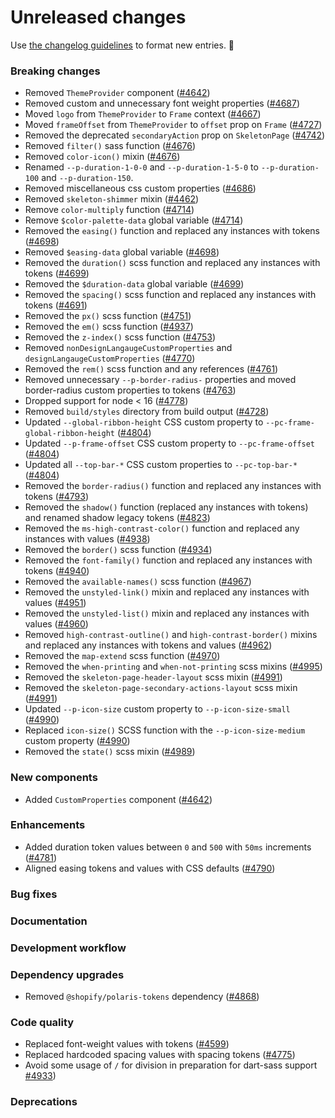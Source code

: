 # Unreleased changes

Use [the changelog guidelines](/documentation/Versioning%20and%20changelog.md) to format new entries. 💜

### Breaking changes

- Removed `ThemeProvider` component ([#4642](https://github.com/Shopify/polaris-react/pull/4642))
- Removed custom and unnecessary font weight properties ([#4687](https://github.com/Shopify/polaris-react/pull/4687))
- Moved `logo` from `ThemeProvider` to `Frame` context ([#4667](https://github.com/Shopify/polaris-react/pull/4667))
- Moved `frameOffset` from `ThemeProvider` to `offset` prop on `Frame` ([#4727](https://github.com/Shopify/polaris-react/pull/4727))
- Removed the deprecated `secondaryAction` prop on `SkeletonPage` ([#4742](https://github.com/Shopify/polaris-react/pull/4742))
- Removed `filter()` sass function ([#4676](https://github.com/Shopify/polaris-react/pull/4676))
- Removed `color-icon()` mixin ([#4676](https://github.com/Shopify/polaris-react/pull/4676))
- Renamed `--p-duration-1-0-0` and `--p-duration-1-5-0` to `--p-duration-100` and `--p-duration-150`.
- Removed miscellaneous css custom properties ([#4686](https://github.com/Shopify/polaris-react/pull/4686))
- Removed `skeleton-shimmer` mixin ([#4462](https://github.com/Shopify/polaris-react/pull/4462))
- Remove `color-multiply` function ([#4714](https://github.com/Shopify/polaris-react/pull/4714))
- Remove `$color-palette-data` global variable ([#4714](https://github.com/Shopify/polaris-react/pull/4714))
- Removed the `easing()` function and replaced any instances with tokens ([#4698](https://github.com/Shopify/polaris-react/pull/4698))
- Removed `$easing-data` global variable ([#4698](https://github.com/Shopify/polaris-react/pull/4698))
- Removed the `duration()` scss function and replaced any instances with tokens ([#4699](https://github.com/Shopify/polaris-react/pull/4699))
- Removed the `$duration-data` global variable ([#4699](https://github.com/Shopify/polaris-react/pull/4699))
- Removed the `spacing()` scss function and replaced any instances with tokens ([#4691](https://github.com/Shopify/polaris-react/pull/4691/))
- Removed the `px()` scss function ([#4751](https://github.com/Shopify/polaris-react/pull/4751))
- Removed the `em()` scss function ([#4937](https://github.com/Shopify/polaris-react/pull/4937))
- Removed the `z-index()` scss function ([#4753](https://github.com/Shopify/polaris-react/pull/4753))
- Removed `nonDesignLangaugeCustomProperties` and `designLangaugeCustomProperties` ([#4770](https://github.com/Shopify/polaris-react/pull/4770))
- Removed the `rem()` scss function and any references ([#4761](https://github.com/Shopify/polaris-react/pull/4761/))
- Removed unnecessary `--p-border-radius-` properties and moved border-radius custom properties to tokens ([#4763](https://github.com/Shopify/polaris-react/pull/4763))
- Dropped support for node < 16 ([#4778](https://github.com/Shopify/polaris-react/pull/4778))
- Removed `build/styles` directory from build output ([#4728](https://github.com/Shopify/polaris-react/pull/4728))
- Updated `--global-ribbon-height` CSS custom property to `--pc-frame-global-ribbon-height` ([#4804](https://github.com/Shopify/polaris-react/pull/4804))
- Updated `--p-frame-offset` CSS custom property to `--pc-frame-offset` ([#4804](https://github.com/Shopify/polaris-react/pull/4804))
- Updated all `--top-bar-*` CSS custom properties to `--pc-top-bar-*` ([#4804](https://github.com/Shopify/polaris-react/pull/4804))
- Removed the `border-radius()` function and replaced any instances with tokens ([#4793](https://github.com/Shopify/polaris-react/pull/4793))
- Removed the `shadow()` function (replaced any instances with tokens) and renamed shadow legacy tokens ([#4823](https://github.com/Shopify/polaris-react/pull/4823))
- Removed the `ms-high-contrast-color()` function and replaced any instances with values ([#4938](https://github.com/Shopify/polaris-react/pull/4938))
- Removed the `border()` scss function ([#4934](https://github.com/Shopify/polaris-react/pull/4934))
- Removed the `font-family()` function and replaced any instances with tokens ([#4940](https://github.com/Shopify/polaris-react/pull/4940))
- Removed the `available-names()` scss function ([#4967](https://github.com/Shopify/polaris-react/pull/4967))
- Removed the `unstyled-link()` mixin and replaced any instances with values ([#4951](https://github.com/Shopify/polaris-react/pull/4951))
- Removed the `unstyled-list()` mixin and replaced any instances with values ([#4960](https://github.com/Shopify/polaris-react/pull/4960))
- Removed `high-contrast-outline()` and `high-contrast-border()` mixins and replaced any instances with tokens and values ([#4962](https://github.com/Shopify/polaris-react/pull/4962))
- Removed the `map-extend` scss function ([#4970](https://github.com/Shopify/polaris-react/pull/4970))
- Removed the `when-printing` and `when-not-printing` scss mixins ([#4995](https://github.com/Shopify/polaris-react/pull/4995))
- Removed the `skeleton-page-header-layout` scss mixin ([#4991](https://github.com/Shopify/polaris-react/pull/4991))
- Removed the `skeleton-page-secondary-actions-layout` scss mixin ([#4991](https://github.com/Shopify/polaris-react/pull/4991))
- Updated `--p-icon-size` custom property to `--p-icon-size-small` ([#4990](https://github.com/Shopify/polaris-react/pull/4990))
- Replaced `icon-size()` SCSS function with the `--p-icon-size-medium` custom property ([#4990](https://github.com/Shopify/polaris-react/pull/4990))
- Removed the `state()` scss mixin ([#4989](https://github.com/Shopify/polaris-react/pull/4989))

### New components

- Added `CustomProperties` component ([#4642](https://github.com/Shopify/polaris-react/pull/4642))

### Enhancements

- Added duration token values between `0` and `500` with `50ms` increments ([#4781](https://github.com/Shopify/polaris-react/pull/4781))
- Aligned easing tokens and values with CSS defaults ([#4790](https://github.com/Shopify/polaris-react/pull/4790))

### Bug fixes

### Documentation

### Development workflow

### Dependency upgrades

- Removed `@shopify/polaris-tokens` dependency ([#4868](https://github.com/Shopify/polaris-react/pull/4868))

### Code quality

- Replaced font-weight values with tokens ([#4599](https://github.com/Shopify/polaris-react/issues/4599))
- Replaced hardcoded spacing values with spacing tokens ([#4775](https://github.com/Shopify/polaris-react/pull/4775))
- Avoid some usage of `/` for division in preparation for dart-sass support [#4933](https://github.com/Shopify/polaris-react/pull/4933))

### Deprecations
